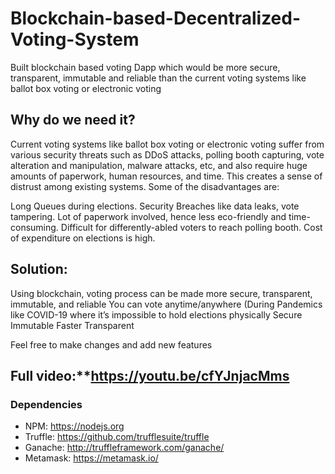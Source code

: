 # Blockchain-based-Decentralized-Voting-System
Built blockchain based voting Dapp which would be more secure, transparent, immutable and reliable than the current voting systems like ballot box voting or electronic voting

## Why do we need it? 
Current voting systems like ballot box voting or electronic voting suffer from various security threats such as DDoS attacks, polling booth capturing, vote alteration and manipulation, malware attacks, etc, and also require huge amounts of paperwork, human resources, and time. This creates a sense of distrust among existing systems. 
Some of the disadvantages are:

Long Queues during elections.
Security Breaches like data leaks, vote tampering.
Lot of paperwork involved, hence less eco-friendly and time-consuming.
Difficult for differently-abled voters to reach polling booth.
Cost of expenditure on elections is high.

## Solution: 
Using blockchain, voting process can be made more secure, transparent, immutable, and reliable
You can vote anytime/anywhere (During Pandemics like COVID-19 where it’s impossible to hold elections physically
Secure
Immutable
Faster
Transparent

Feel free to make changes and add new features 

## Full video:**https://youtu.be/cfYJnjacMms

### Dependencies
- NPM: https://nodejs.org
- Truffle: https://github.com/trufflesuite/truffle
- Ganache: http://truffleframework.com/ganache/
- Metamask: https://metamask.io/

